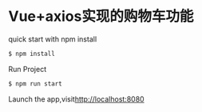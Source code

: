 # Vue+axios实现的购物车功能
quick start with npm install
``` cmd
$ npm install
```
Run Project
``` cmd
$ npm run start
```
Launch the app,visit[http://localhost:8080](http://localhost:8080)
